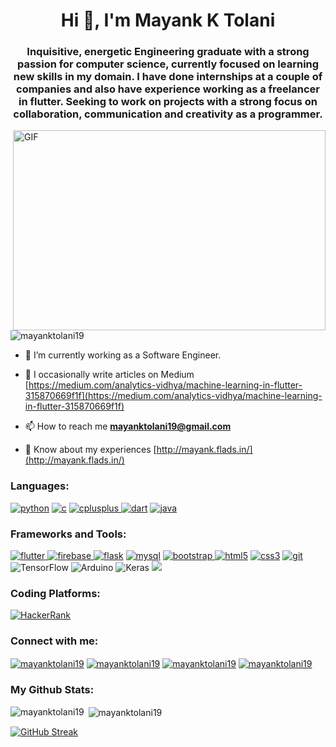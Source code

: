 <h1 align="center">Hi 👋, I'm Mayank K Tolani</h1>
<h3 align="center">Inquisitive, energetic Engineering graduate with a strong passion for computer science, currently focused on learning new skills in my domain. I have done internships at a couple of companies and also have experience working as a freelancer in flutter. Seeking to work on projects with a strong focus on collaboration, communication and creativity as a programmer.</h3>

<img align="right" alt="GIF" src="code.gif" width="500" height="320" />

<p align="left"> <img src="https://komarev.com/ghpvc/?username=mayanktolani19&label=Profile%20views&color=0e75b6&style=flat" alt="mayanktolani19" /> </p>

- 🔭 I’m currently working as a Software Engineer.

- 📝 I occasionally write articles on Medium [https://medium.com/analytics-vidhya/machine-learning-in-flutter-315870669f1f](https://medium.com/analytics-vidhya/machine-learning-in-flutter-315870669f1f)

- 📫 How to reach me **mayanktolani19@gmail.com**

- 📄 Know about my experiences [http://mayank.flads.in/](http://mayank.flads.in/)



<h3 align="left">Languages:</h3>
<p align="left"><a href="https://img.shields.io/badge/Python-3776AB?style=for-the-badge&logo=python&logoColor=white" target="_blank"> <img src="https://img.shields.io/badge/Python-3776AB?style=for-the-badge&logo=python&logoColor=white" alt="python"/></a>
<a href="https://img.shields.io/badge/C-00599C?style=for-the-badge&logo=c&logoColor=white" target="_blank"> <img src="https://img.shields.io/badge/C-00599C?style=for-the-badge&logo=c&logoColor=white" alt="c"/></a>
<a href="https://img.shields.io/badge/C%2B%2B-00599C?style=for-the-badge&logo=c%2B%2B&logoColor=white" target="_blank"> <img src="https://img.shields.io/badge/C%2B%2B-00599C?style=for-the-badge&logo=c%2B%2B&logoColor=white" alt="cplusplus"/> </a>
<a href="https://img.shields.io/badge/Dart-0175C2?style=for-the-badge&logo=dart&logoColor=white" target="_blank"> <img src="https://img.shields.io/badge/Dart-0175C2?style=for-the-badge&logo=dart&logoColor=white" alt="dart"/></a>
<a href="https://img.shields.io/badge/Java-ED8B00?style=for-the-badge&logo=java&logoColor=white" target="_blank"> <img src="https://img.shields.io/badge/Java-ED8B00?style=for-the-badge&logo=java&logoColor=white" alt="java"/></a></p>


<h3 align="left">Frameworks and Tools:</h3>
<p align="left">
<a href="https://img.shields.io/badge/Flutter-02569B?style=for-the-badge&logo=flutter&logoColor=white" target="_blank"> <img src="https://img.shields.io/badge/Flutter-02569B?style=for-the-badge&logo=flutter&logoColor=white" alt="flutter"/> </a>
<a href="https://camo.githubusercontent.com/e2d2713531b33068d2fcaba123f070176d8a68e7e5df4658c9050ea54b876571/68747470733a2f2f696d672e736869656c64732e696f2f62616467652f2d46697265626173652d3138313731373f7374796c653d666f722d7468652d6261646765266c6f676f3d6669726562617365" target="_blank"> <img src="https://camo.githubusercontent.com/e2d2713531b33068d2fcaba123f070176d8a68e7e5df4658c9050ea54b876571/68747470733a2f2f696d672e736869656c64732e696f2f62616467652f2d46697265626173652d3138313731373f7374796c653d666f722d7468652d6261646765266c6f676f3d6669726562617365" alt="firebase"/>
<a href="https://img.shields.io/badge/Flask-000000?style=for-the-badge&logo=flask&logoColor=white" target="_blank"> <img src="https://img.shields.io/badge/Flask-000000?style=for-the-badge&logo=flask&logoColor=white" alt="flask"/></a>
<a href="	https://img.shields.io/badge/MySQL-00000F?style=for-the-badge&logo=mysql&logoColor=white"> <img src="https://img.shields.io/badge/MySQL-00000F?style=for-the-badge&logo=mysql&logoColor=white" alt="mysql"/></a>
<a href="https://img.shields.io/badge/Bootstrap-563D7C?style=for-the-badge&logo=bootstrap&logoColor=white" target="_blank"> <img src="https://img.shields.io/badge/Bootstrap-563D7C?style=for-the-badge&logo=bootstrap&logoColor=white" alt="bootstrap"/>
</a> 
<a href="https://img.shields.io/badge/HTML-239120?style=for-the-badge&logo=html5&logoColor=white" target="_blank"> <img src="https://img.shields.io/badge/HTML-239120?style=for-the-badge&logo=html5&logoColor=white" alt="html5"/></a>
<a href="https://img.shields.io/badge/CSS-239120?&style=for-the-badge&logo=css3&logoColor=white" target="_blank"> <img src="https://img.shields.io/badge/CSS-239120?&style=for-the-badge&logo=css3&logoColor=white" alt="css3"/></a>
<a href="https://camo.githubusercontent.com/d5e222f37b91cf39143d6ed867b049fed4f621256765b33620103bf99a05d1f5/68747470733a2f2f696d672e736869656c64732e696f2f62616467652f2d4769742d626c61636b3f7374796c653d666f722d7468652d6261646765266c6f676f3d676974" target="_blank"> <img src="https://camo.githubusercontent.com/d5e222f37b91cf39143d6ed867b049fed4f621256765b33620103bf99a05d1f5/68747470733a2f2f696d672e736869656c64732e696f2f62616467652f2d4769742d626c61636b3f7374796c653d666f722d7468652d6261646765266c6f676f3d676974" alt="git"/></a>
<img alt="TensorFlow" src="https://img.shields.io/badge/TensorFlow%20-%23FF6F00.svg?&style=for-the-badge&logo=TensorFlow&logoColor=white"/>
<img alt="Arduino" src="https://img.shields.io/badge/-Arduino-00979D?style=for-the-badge&logo=Arduino&logoColor=white"/>
<img alt="Keras" src="https://img.shields.io/badge/Keras%20-%23D00000.svg?&style=for-the-badge&logo=Keras&logoColor=white"/>
<a href="https://camo.githubusercontent.com/473c627ae1fb6868c6b13c2a591fec0c82d09851c292c383d411656fd20adb63/68747470733a2f2f696d672e736869656c64732e696f2f62616467652f2d416e61636f6e64612d3138313731373f7374796c653d666f722d7468652d6261646765266c6f676f3d616e61636f6e6461"><img src="https://camo.githubusercontent.com/473c627ae1fb6868c6b13c2a591fec0c82d09851c292c383d411656fd20adb63/68747470733a2f2f696d672e736869656c64732e696f2f62616467652f2d416e61636f6e64612d3138313731373f7374796c653d666f722d7468652d6261646765266c6f676f3d616e61636f6e6461"></a>

<h3 align="left">Coding Platforms:</h3>
<p align="left">
<a href="https://www.hackerrank.com/mayanktolani19"><img alt="HackerRank" src="https://img.shields.io/badge/-Hackerrank-2EC866?style=for-the-badge&logo=HackerRank&logoColor=white"/></a>
</p>


<h3 align="left">Connect with me:</h3>
<p align="left">
<a href="https://linkedin.com/in/mayanktolani19" target="blank"><img align="center" src="https://img.shields.io/badge/LinkedIn-0077B5?style=for-the-badge&logo=linkedin&logoColor=white" alt="mayanktolani19"/></a>
<a href="https://instagram.com/mayanktolani19" target="blank"><img align="center" src="https://img.shields.io/badge/Instagram-E4405F?style=for-the-badge&logo=instagram&logoColor=white" alt="mayanktolani19"/></a>
<a href="https://www.facebook.com/mayank.tolani.712/" target="blank"><img align="center" src="https://img.shields.io/badge/Facebook-1877F2?style=for-the-badge&logo=facebook&logoColor=white" alt="mayanktolani19"/></a>
<a href="mailto:mayanktolani19@gmail.com" target="blank"><img align="center" src="https://img.shields.io/badge/Gmail-D14836?style=for-the-badge&logo=gmail&logoColor=white" alt="mayanktolani19"/></a>
</p>


<h3 align="left">My Github Stats:</h3>

<p><img align="left" src="https://github-readme-stats.vercel.app/api/top-langs?username=mayanktolani19&show_icons=true&locale=en&layout=compact" alt="mayanktolani19" /></p>

<p>&nbsp;<img align="center" src="https://github-readme-stats.vercel.app/api?username=mayanktolani19&show_icons=true&locale=en" alt="mayanktolani19" /></p>

[![GitHub Streak](https://github-readme-streak-stats.herokuapp.com/?user=mayanktolani19&theme=default)](https://git.io/streak-stats)
